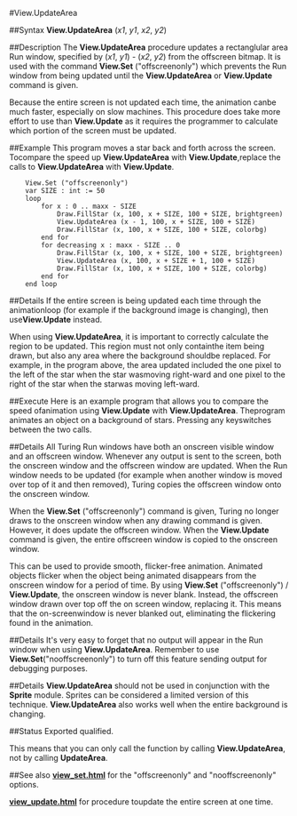 
#View.UpdateArea

##Syntax
**View.UpdateArea** (_x1_, _y1_, _x2_, _y2_)


##Description
The **View.UpdateArea** procedure updates a rectanglular area Run window, specified by (_x1_, _y1_) - (_x2_, _y2_) from the offscreen bitmap. It is used with the command **View.Set** ("offscreenonly") which prevents the Run window from being updated until the **View.UpdateArea** or **View.Update** command is given.

Because the entire screen is not updated each time, the animation canbe much faster, especially on slow machines.  This procedure does take more effort to use than **View.Update** as it requires the programmer to calculate which portion of the screen must be updated.

##Example
This program moves a star back and forth across the screen. Tocompare the speed up **View.UpdateArea** with **View.Update**,replace the calls to **View.UpdateArea** with **View.Update**.

        View.Set ("offscreenonly")
        var SIZE : int := 50
        loop
            for x : 0 .. maxx - SIZE
                Draw.FillStar (x, 100, x + SIZE, 100 + SIZE, brightgreen)
                View.UpdateArea (x - 1, 100, x + SIZE, 100 + SIZE)
                Draw.FillStar (x, 100, x + SIZE, 100 + SIZE, colorbg)
            end for
            for decreasing x : maxx - SIZE .. 0
                Draw.FillStar (x, 100, x + SIZE, 100 + SIZE, brightgreen)
                View.UpdateArea (x, 100, x + SIZE + 1, 100 + SIZE)
                Draw.FillStar (x, 100, x + SIZE, 100 + SIZE, colorbg)
            end for
        end loop
##Details
If the entire screen is being updated each time through the animationloop (for example if the background image is changing), then use**View.Update** instead.

When using **View.UpdateArea**, it is important to correctly calculate the region to be updated. This region must not only containthe item being drawn, but also any area where the background shouldbe replaced. For example, in the program above, the area updated included the one pixel to the left of the star when the star wasmoving right-ward and one pixel to the right of the star when the starwas moving left-ward.


##Execute
Here is an example program that allows you to compare the speed ofanimation using **View.Update** with **View.UpdateArea**. Theprogram animates an object on a background of stars. Pressing any keyswitches between the two calls.




##Details
All Turing Run windows have both an onscreen visible window and an offscreen window. Whenever any output is sent to the screen, both the onscreen window and the offscreen window are updated. When the Run window needs to be updated (for example when another window is moved over top of it and then removed), Turing copies the offscreen window onto the onscreen window.

When the **View.Set** ("offscreenonly") command is given, Turing no longer draws to the onscreen window when any drawing command is given. However, it does update the offscreen window. When the **View.Update** command is given, the entire offscreen window is copied to the onscreen window.

This can be used to provide smooth, flicker-free animation. Animated objects flicker when the object being animated disappears from the onscreen window for a period of time. By using **View.Set** ("offscreenonly") / **View.Update**, the onscreen window is never blank. Instead, the offscreen window drawn over top off the on screen window, replacing it. This means that the on-screenwindow is never blanked out, eliminating the flickering found in the animation.


##Details
It's very easy to forget that no output will appear in the Run window when using **View.UpdateArea**. Remember to use **View.Set**("nooffscreenonly") to turn off this feature sending output for debugging purposes.


##Details
**View.UpdateArea** should not be used in conjunction with the **Sprite** module. Sprites can be considered a limited version of this technique. **View.UpdateArea** also works well when the entire background is changing.


##Status
Exported qualified.

This means that you can only call the function by calling **View.UpdateArea**, not by calling **UpdateArea**.


##See also
**[view_set.html](View.Set)** for the "offscreenonly" and "nooffscreenonly" options. 

**[view_update.html](View.Update)** for procedure toupdate the entire screen at one time.

